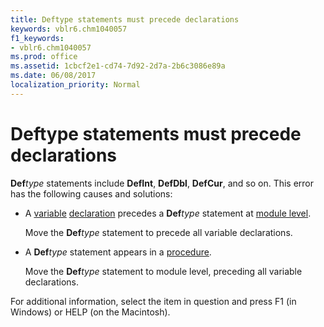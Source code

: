 ```yaml
---
title: Deftype statements must precede declarations
keywords: vblr6.chm1040057
f1_keywords:
- vblr6.chm1040057
ms.prod: office
ms.assetid: 1cbcf2e1-cd74-7d92-2d7a-2b6c3086e89a
ms.date: 06/08/2017
localization_priority: Normal
---
```



# Deftype statements must precede declarations

 **Def**_type_ statements include **DefInt**, **DefDbl**, **DefCur**, and so on. This error has the following causes and solutions:



- A [variable](../../Glossary/vbe-glossary.md#variable) [declaration](../../Glossary/vbe-glossary.md#declaration) precedes a **Def**_type_ statement at [module level](../../Glossary/vbe-glossary.md#module-level).
    
    Move the  **Def**_type_ statement to precede all variable declarations.
    
- A  **Def**_type_ statement appears in a [procedure](../../Glossary/vbe-glossary.md#procedure).
    
    Move the  **Def**_type_ statement to module level, preceding all variable declarations.
    

For additional information, select the item in question and press F1 (in Windows) or HELP (on the Macintosh).

